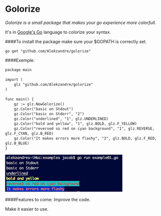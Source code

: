 # Golorize
*Golorize is a small package that makes your go experience more colorfull.*

It's in [Google's Go](https://golang.org/) language to colorize your syntax.

####To install the package make sure your $GOPATH is correctly set.
```
go get "github.com/Alekzandre/golorize"
```
####Exemple:
```
package main

import (
	glz "github.com/Alekzandre/golorize"
)

func main() {
	gz := glz.NewGolorize()
	gz.Color("basic on Stdout")
	gz.Color("basic on Stderr", "2")
	gz.Color("underlined", "1", glz.UNDERLINED)
	gz.Color("bold and yellow", "1", glz.BOLD, glz.F_YELLOW)
	gz.Color("reversed so red on cyan background", "1", glz.REVERSE, glz.F_CYAN, glz.B_RED)
	gz.Color("It makes errors more flashy", "2", glz.BOLD, glz.F_RED, glz.B_BLUE)
}

```
![out_example01](/examples/example01.png)

####Features to come:
Improve the code.

Make it easier to use.

